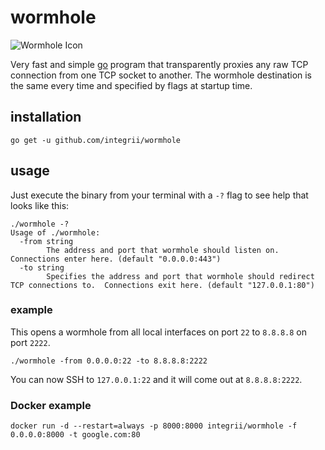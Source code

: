 # wormhole

![Wormhole Icon](https://raw.githubusercontent.com/integrii/wormhole/master/icon.png)

Very fast and simple [go](https://golang.org) program that transparently proxies any raw TCP connection from one TCP socket to another.  The wormhole destination is the same every time and specified by flags at startup time.

## installation
`go get -u github.com/integrii/wormhole`

## usage

Just execute the binary from your terminal with a `-?` flag to see help that looks like this:

```
./wormhole -?
Usage of ./wormhole:
  -from string
    	The address and port that wormhole should listen on.  Connections enter here. (default "0.0.0.0:443")
  -to string
    	Specifies the address and port that wormhole should redirect TCP connections to.  Connections exit here. (default "127.0.0.1:80")
```


### example

This opens a wormhole from all local interfaces on port `22` to `8.8.8.8` on port `2222`.

`./wormhole -from 0.0.0.0:22 -to 8.8.8.8:2222`

You can now SSH to `127.0.0.1:22` and it will come out at `8.8.8.8:2222`.


### Docker example

```docker
docker run -d --restart=always -p 8000:8000 integrii/wormhole -f 0.0.0.0:8000 -t google.com:80
```
